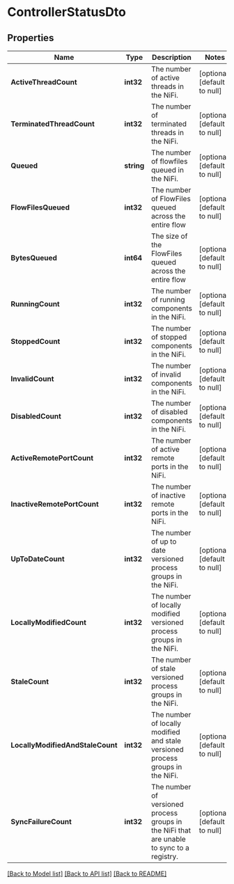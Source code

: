 # ControllerStatusDto

## Properties
Name | Type | Description | Notes
------------ | ------------- | ------------- | -------------
**ActiveThreadCount** | **int32** | The number of active threads in the NiFi. | [optional] [default to null]
**TerminatedThreadCount** | **int32** | The number of terminated threads in the NiFi. | [optional] [default to null]
**Queued** | **string** | The number of flowfiles queued in the NiFi. | [optional] [default to null]
**FlowFilesQueued** | **int32** | The number of FlowFiles queued across the entire flow | [optional] [default to null]
**BytesQueued** | **int64** | The size of the FlowFiles queued across the entire flow | [optional] [default to null]
**RunningCount** | **int32** | The number of running components in the NiFi. | [optional] [default to null]
**StoppedCount** | **int32** | The number of stopped components in the NiFi. | [optional] [default to null]
**InvalidCount** | **int32** | The number of invalid components in the NiFi. | [optional] [default to null]
**DisabledCount** | **int32** | The number of disabled components in the NiFi. | [optional] [default to null]
**ActiveRemotePortCount** | **int32** | The number of active remote ports in the NiFi. | [optional] [default to null]
**InactiveRemotePortCount** | **int32** | The number of inactive remote ports in the NiFi. | [optional] [default to null]
**UpToDateCount** | **int32** | The number of up to date versioned process groups in the NiFi. | [optional] [default to null]
**LocallyModifiedCount** | **int32** | The number of locally modified versioned process groups in the NiFi. | [optional] [default to null]
**StaleCount** | **int32** | The number of stale versioned process groups in the NiFi. | [optional] [default to null]
**LocallyModifiedAndStaleCount** | **int32** | The number of locally modified and stale versioned process groups in the NiFi. | [optional] [default to null]
**SyncFailureCount** | **int32** | The number of versioned process groups in the NiFi that are unable to sync to a registry. | [optional] [default to null]

[[Back to Model list]](../README.md#documentation-for-models) [[Back to API list]](../README.md#documentation-for-api-endpoints) [[Back to README]](../README.md)


